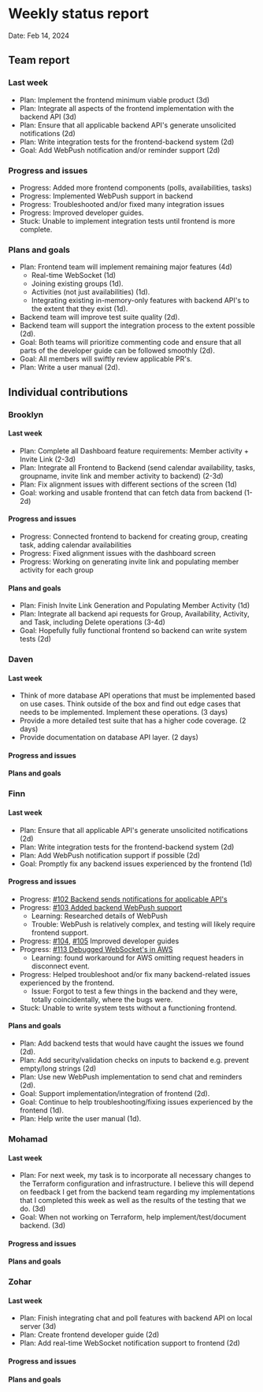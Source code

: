 # Weekly status report

Date: Feb 14, 2024

## Team report

### Last week

- Plan: Implement the frontend minimum viable product (3d)
- Plan: Integrate all aspects of the frontend implementation with the backend API (3d)
- Plan: Ensure that all applicable backend API's generate unsolicited notifications (2d)
- Plan: Write integration tests for the frontend-backend system (2d)
- Goal: Add WebPush notification and/or reminder support (2d)

### Progress and issues

- Progress: Added more frontend components (polls, availabilities, tasks)
- Progress: Implemented WebPush support in backend
- Progress: Troubleshooted and/or fixed many integration issues
- Progress: Improved developer guides.
- Stuck: Unable to implement integration tests until frontend is more complete.

<!--
What you did, what worked, what you learned, where you had trouble, and where you are stuck.
-->

### Plans and goals

- Plan: Frontend team will implement remaining major features (4d)
  - Real-time WebSocket (1d)
  - Joining existing groups (1d).
  - Activities (not just availabilities) (1d).
  - Integrating existing in-memory-only features with backend API's to the extent that they exist (1d).
- Backend team will improve test suite quality (2d).
- Backend team will support the integration process to the extent possible (2d).
- Goal: Both teams will prioritize commenting code and ensure that all parts of the developer guide can be followed smoothly (2d).
- Goal: All members will swiftly review applicable PR's.
- Plan: Write a user manual (2d).

<!--
Each bullet point should include a measurable task and a time estimate.

Break down tasks such that lowest level tasks are <3 days.

This is higher level and should indicate who is responsible for each task.

May include long-term goals.
-->

## Individual contributions

### Brooklyn

#### Last week

- Plan: Complete all Dashboard feature requirements: Member activity + Invite Link (2-3d)
- Plan: Integrate all Frontend to Backend (send calendar availability, tasks, groupname, invite link and member activity to backend) (2-3d)
- Plan: Fix alignment issues with different sections of the screen (1d)
- Goal: working and usable frontend that can fetch data from backend (1-2d)

#### Progress and issues

<!--
What you did, what worked, what you learned, where you had trouble, and where you are stuck.
-->
- Progress: Connected frontend to backend for creating group, creating task, adding calendar availabilities
- Progress: Fixed alignment issues with the dashboard screen
- Progress: Working on generating invite link and populating member activity for each group

#### Plans and goals

<!--
Each bullet point should include a measurable task and a time estimate.

Break down tasks such that lowest level tasks are <3 days.
-->
- Plan: Finish Invite Link Generation and Populating Member Activity (1d)
- Plan: Integrate all backend api requests for Group, Availability, Activity, and Task, including Delete operations (3-4d)
- Goal: Hopefully fully functional frontend so backend can write system tests (2d)

### Daven

#### Last week

- Think of more database API operations that must be implemented based on use cases. Think outside of the box
  and find out edge cases that needs to be implemented. Implement these operations. (3 days)
- Provide a more detailed test suite that has a higher code coverage. (2 days)
- Provide documentation on database API layer. (2 days)

#### Progress and issues

<!--
What you did, what worked, what you learned, where you had trouble, and where you are stuck.
-->

#### Plans and goals

<!--
Each bullet point should include a measurable task and a time estimate.

Break down tasks such that lowest level tasks are <3 days.
-->

### Finn

#### Last week

- Plan: Ensure that all applicable API's generate unsolicited notifications (2d)
- Plan: Write integration tests for the frontend-backend system (2d)
- Plan: Add WebPush notification support if possible (2d)
- Goal: Promptly fix any backend issues experienced by the frontend (1d)

#### Progress and issues

- Progress: [#102 Backend sends notifications for applicable API's](https://github.com/cse403-lemmeknow/lemmeknow/pull/102)
- Progress: [#103 Added backend WebPush support](https://github.com/cse403-lemmeknow/lemmeknow/pull/103)
  - Learning: Researched details of WebPush
  - Trouble: WebPush is relatively complex, and testing will likely require frontend support.
- Progress: [#104](https://github.com/cse403-lemmeknow/lemmeknow/pull/104), [#105](https://github.com/cse403-lemmeknow/lemmeknow/pull/105) Improved developer guides
- Progress: [#113 Debugged WebSocket's in AWS](https://github.com/cse403-lemmeknow/lemmeknow/pull/113)
  - Learning: found workaround for AWS omitting request headers in disconnect event.
- Progress: Helped troubleshoot and/or fix many backend-related issues experienced by the frontend.
  - Issue: Forgot to test a few things in the backend and they were, totally  coincidentally, where the bugs were.
- Stuck: Unable to write system tests without a functioning frontend.

<!--
What you did, what worked, what you learned, where you had trouble, and where you are stuck.
-->

#### Plans and goals

- Plan: Add backend tests that would have caught the issues we found (2d).
- Plan: Add security/validation checks on inputs to backend e.g. prevent empty/long strings (2d)
- Plan: Use new WebPush implementation to send chat and reminders (2d).
- Goal: Support implementation/integration of frontend (2d).
- Goal: Continue to help troubleshooting/fixing issues experienced by the frontend (1d).
- Plan: Help write the user manual (1d).

<!--
Each bullet point should include a measurable task and a time estimate.

Break down tasks such that lowest level tasks are <3 days.
-->

### Mohamad

#### Last week

- Plan: For next week, my task is to incorporate all necessary changes to the Terraform configuration and infrastructure. I believe this will depend on feedback I get from the backend team regarding my implementations that I completed this week as well as the results of the testing that we do. (3d)
- Goal: When not working on Terraform, help implement/test/document backend. (3d)

#### Progress and issues

<!--
What you did, what worked, what you learned, where you had trouble, and where you are stuck.
-->

#### Plans and goals

<!--
Each bullet point should include a measurable task and a time estimate.

Break down tasks such that lowest level tasks are <3 days.
-->

### Zohar

#### Last week

- Plan: Finish integrating chat and poll features with backend API on local server (3d)
- Plan: Create frontend developer guide (2d)
- Plan: Add real-time WebSocket notification support to frontend (2d)

#### Progress and issues

<!--
What you did, what worked, what you learned, where you had trouble, and where you are stuck.
-->

#### Plans and goals

<!--
Each bullet point should include a measurable task and a time estimate.

Break down tasks such that lowest level tasks are <3 days.
-->